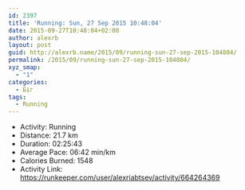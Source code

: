 ```yaml
---
id: 2397
title: 'Running: Sun, 27 Sep 2015 10:48:04'
date: 2015-09-27T10:48:04+02:00
author: alexrb
layout: post
guid: http://alexrb.name/2015/09/running-sun-27-sep-2015-104804/
permalink: /2015/09/running-sun-27-sep-2015-104804/
xyz_smap:
  - "1"
categories:
  - Біг
tags:
  - Running
---
```

<ul class="rk-list">
  <li class="rk-activity">
    Activity: Running
  </li>
  <li class="rk-distance">
    Distance: 21.7 km
  </li>
  <li class="rk-duration">
    Duration: 02:25:43
  </li>
  <li class="rk-avg-pace">
    Average Pace: 06:42 min/km
  </li>
  <li class="rk-calories">
    Calories Burned: 1548
  </li>
  <li class="rk-activity-link">
    Activity Link: <a href="https://runkeeper.com/user/alexriabtsev/activity/664264369">https://runkeeper.com/user/alexriabtsev/activity/664264369</a>
  </li>
</ul>